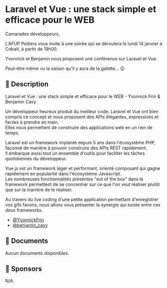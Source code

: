 # Laravel et Vue : une stack simple et efficace pour le WEB

Camarades développeurs,

L'AFUP Poitiers vous invite à une soirée qui se déroulera le lundi 14 janvier à Cobalt, à partir de 19h00.

Yvonnick et Benjamin nous proposent une conférence sur Laravel et Vue.

Peut-être même vu la saison qu'il y aura de la galette... 😉

## 📜 Description

Laravel et Vue : une stack simple et efficace pour le WEB - Yvonnick Frin & Benjamin Cavy

Un développeur heureux produit du meilleur code. Laravel et Vue ont bien compris ce concept et nous proposent des APIs élégantes, expressives et faciles à prendre en main. 
<br>
Elles nous permettent de construire des applications web en un rien de temps. 

Laravel est un framework implanté depuis 5 ans dans l'écosystème PHP, façonné de manière à pouvoir construire des APIs REST rapidement. 
<br>
Il embarque aussi tout un ensemble d'outils pour faciliter les tâches quotidiennes du développeur. 

Vue js est un framework léger et performant, orienté composant qui gagne rapidement en popularité dans l'écosystème Javascript. 
<br>
Les nombreuses fonctionnalités présentes "out of the box" dans le framework permettent de se concentrer sur ce que l'on veut réaliser plutôt que sur la manière de le réaliser. 

Au travers du live coding d'une petite application permettant d'enregistrer vos gifs favoris, nous allons vous présenter la synergie qui existe entre ces deux frameworks.

- [@YvonnickFrin](https://twitter.com/YvonnickFrin)
- [@benjamin_cavy](https://twitter.com/benjamin_cavy)

## 📂 Documents

Aucun documents disponibles.

## 💖 Sponsors

N/A